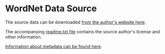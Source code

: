 # WordNet Data Source

The source data can be downloaded [from the author's website here](https://cs.rutgers.edu/~gd343/downloads/etymwn-20130208.zip).

The accompanying [readme.txt file](./readme.txt) contains the source author's license and other information.

[Information about metadata can be found here](http://lexvo.org/linkeddata/resources.html).
